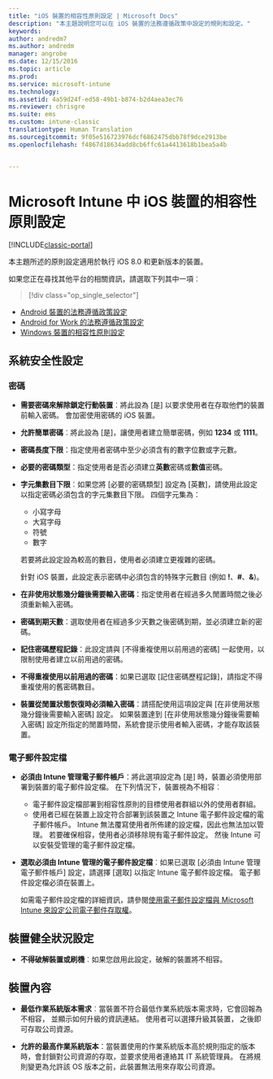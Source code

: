 ```yaml
---
title: "iOS 裝置的相容性原則設定 | Microsoft Docs"
description: "本主題說明您可以在 iOS 裝置的法務遵循政策中設定的規則和設定。"
keywords: 
author: andredm7
ms.author: andredm
manager: angrobe
ms.date: 12/15/2016
ms.topic: article
ms.prod: 
ms.service: microsoft-intune
ms.technology: 
ms.assetid: 4a59d24f-ed58-49b1-b874-b2d4aea3ec76
ms.reviewer: chrisgre
ms.suite: ems
ms.custom: intune-classic
translationtype: Human Translation
ms.sourcegitcommit: 9f05e516723976dcf6862475dbb78f9dce2913be
ms.openlocfilehash: f4867d18634add8cb6ffc61a4413618b1bea5a4b


---
```



# <a name="compliance-policy-settings-for-ios-devices-in-microsoft-intune"></a>Microsoft Intune 中 iOS 裝置的相容性原則設定

[!INCLUDE[classic-portal](../includes/classic-portal.md)]

本主題所述的原則設定適用於執行 iOS 8.0 和更新版本的裝置。

如果您正在尋找其他平台的相關資訊，請選取下列其中一項︰
> [!div class="op_single_selector"]
- [Android 裝置的法務遵循政策設定](android-compliance-policy-settings-in-microsoft-intune.md)
- [Android for Work 的法務遵循政策設定](afw-compliance-policy-settings-in-microsoft-intune.md)
- [Windows 裝置的相容性原則設定](windows-compliance-policy-settings-in-microsoft-intune.md)

## <a name="system-security-settings"></a>系統安全性設定
### <a name="password"></a>密碼
- **需要密碼來解除鎖定行動裝置**︰將此設為 [是] 以要求使用者在存取他們的裝置前輸入密碼。 會加密使用密碼的 iOS 裝置。

- **允許簡單密碼**︰將此設為 [是]，讓使用者建立簡單密碼，例如 **1234** 或 **1111**。

-  **密碼長度下限**：指定使用者密碼中至少必須含有的數字位數或字元數。

- **必要的密碼類型**：指定使用者是否必須建立**英數**密碼或**數值**密碼。

- **字元集數目下限**︰如果您將 [必要的密碼類型] 設定為 [英數]，請使用此設定以指定密碼必須包含的字元集數目下限。 四個字元集為：
  -   小寫字母
  -   大寫字母
  -   符號
  -   數字

  若要將此設定設為較高的數目，使用者必須建立更複雜的密碼。

  針對 iOS 裝置，此設定表示密碼中必須包含的特殊字元數目 (例如 **!**、**#**、**&amp;**)。

- **在非使用狀態幾分鐘後需要輸入密碼**：指定使用者在經過多久閒置時間之後必須重新輸入密碼。

- **密碼到期天數**：選取使用者在經過多少天數之後密碼到期，並必須建立新的密碼。

- **記住密碼歷程記錄**：此設定請與 [不得重複使用以前用過的密碼] 一起使用，以限制使用者建立以前用過的密碼。

- **不得重複使用以前用過的密碼**：如果已選取 [記住密碼歷程記錄]，請指定不得重複使用的舊密碼數目。

- **裝置從閒置狀態恢復時必須輸入密碼**：請搭配使用這項設定與 [在非使用狀態幾分鐘後需要輸入密碼] 設定。 如果裝置達到 [在非使用狀態幾分鐘後需要輸入密碼] 設定所指定的閒置時間，系統會提示使用者輸入密碼，才能存取該裝置。

### <a name="email-profile"></a>電子郵件設定檔
- **必須由 Intune 管理電子郵件帳戶**：將此選項設定為 [是] 時，裝置必須使用部署到裝置的電子郵件設定檔。 在下列情況下，裝置視為不相容︰
  - 電子郵件設定檔部署到相容性原則的目標使用者群組以外的使用者群組。
  - 使用者已經在裝置上設定符合部署到該裝置之 Intune 電子郵件設定檔的電子郵件帳戶。 Intune 無法覆寫使用者所佈建的設定檔，因此也無法加以管理。 若要確保相容，使用者必須移除現有電子郵件設定。 然後 Intune 可以安裝受管理的電子郵件設定檔。

- **選取必須由 Intune 管理的電子郵件設定檔**︰如果已選取 [必須由 Intune 管理電子郵件帳戶] 設定，請選擇 [選取] 以指定 Intune 電子郵件設定檔。 電子郵件設定檔必須在裝置上。

     如需電子郵件設定檔的詳細資訊，請參閱[使用電子郵件設定檔與 Microsoft Intune 來設定公司電子郵件存取權](configure-access-to-corporate-email-using-email-profiles-with-microsoft-intune.md)。

## <a name="device-health-settings"></a>裝置健全狀況設定

- **不得破解裝置或刷機**︰如果您啟用此設定，破解的裝置將不相容。

##  <a name="device-properties"></a>裝置內容
- **最低作業系統版本需求**︰當裝置不符合最低作業系統版本需求時，它會回報為不相容，
並顯示如何升級的資訊連結。 使用者可以選擇升級其裝置， 之後即可存取公司資源。

- **允許的最高作業系統版本**：當裝置使用的作業系統版本高於規則指定的版本時，會封鎖對公司資源的存取，並要求使用者連絡其 IT 系統管理員。 在將規則變更為允許該 OS 版本之前，此裝置無法用來存取公司資源。



<!--HONumber=Jan17_HO4-->


